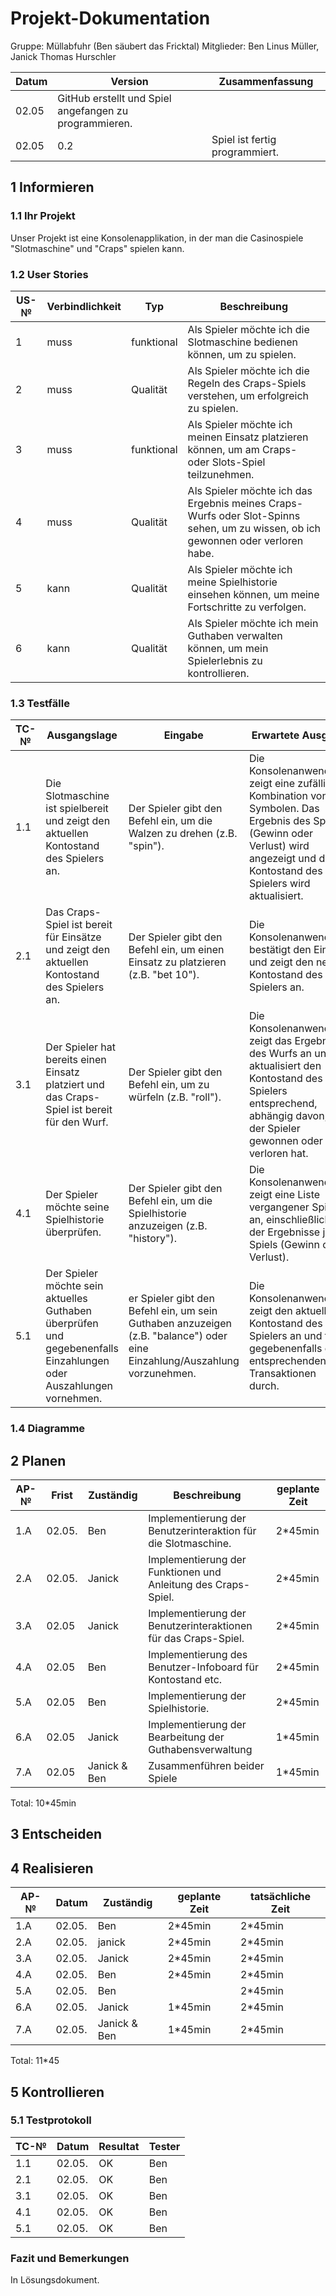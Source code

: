 # Projekt-Dokumentation


Gruppe: Müllabfuhr (Ben säubert das Fricktal)
Mitglieder: Ben Linus Müller, Janick Thomas Hurschler

| Datum | Version | Zusammenfassung                                              |
| ----- | ------- | ------------------------------------------------------------ |
|02.05|GitHub erstellt und Spiel angefangen zu programmieren.|
| 02.05 | 0.2 | Spiel ist fertig programmiert. |


## 1 Informieren

### 1.1 Ihr Projekt

Unser Projekt ist eine Konsolenapplikation, in der man die Casinospiele "Slotmaschine" und "Craps" spielen kann.

### 1.2 User Stories

| US-№ | Verbindlichkeit | Typ  | Beschreibung                       |
| ---- | --------------- | ---- | ---------------------------------- |
| 1 | muss | funktional | Als Spieler möchte ich die Slotmaschine bedienen können, um zu spielen. |
|2|muss|Qualität|Als Spieler möchte ich die Regeln des Craps-Spiels verstehen, um erfolgreich zu spielen.|
|3|muss|funktional|Als Spieler möchte ich meinen Einsatz platzieren können, um am Craps- oder Slots-Spiel teilzunehmen.|
|4|muss|Qualität|Als Spieler möchte ich das Ergebnis meines Craps-Wurfs oder Slot-Spinns sehen, um zu wissen, ob ich gewonnen oder verloren habe.|
|5|kann|Qualität|Als Spieler möchte ich meine Spielhistorie einsehen können, um meine Fortschritte zu verfolgen.|
|6|kann|Qualität|Als Spieler möchte ich mein Guthaben verwalten können, um mein Spielerlebnis zu kontrollieren.|



### 1.3 Testfälle

| TC-№ | Ausgangslage | Eingabe | Erwartete Ausgabe |
| ---- | ------------ | ------- | ----------------- |
|1.1|Die Slotmaschine ist spielbereit und zeigt den aktuellen Kontostand des Spielers an.|Der Spieler gibt den Befehl ein, um die Walzen zu drehen (z.B. "spin").|Die Konsolenanwendung zeigt eine zufällige Kombination von Symbolen. Das Ergebnis des Spiels (Gewinn oder Verlust) wird angezeigt und der Kontostand des Spielers wird aktualisiert.|
|2.1|Das Craps-Spiel ist bereit für Einsätze und zeigt den aktuellen Kontostand des Spielers an.|Der Spieler gibt den Befehl ein, um einen Einsatz zu platzieren (z.B. "bet 10").|Die Konsolenanwendung bestätigt den Einsatz und zeigt den neuen Kontostand des Spielers an.|
|3.1|Der Spieler hat bereits einen Einsatz platziert und das Craps-Spiel ist bereit für den Wurf.|Der Spieler gibt den Befehl ein, um zu würfeln (z.B. "roll").|Die Konsolenanwendung zeigt das Ergebnis des Wurfs an und aktualisiert den Kontostand des Spielers entsprechend, abhängig davon, ob der Spieler gewonnen oder verloren hat.|
|4.1|Der Spieler möchte seine Spielhistorie überprüfen.|Der Spieler gibt den Befehl ein, um die Spielhistorie anzuzeigen (z.B. "history").|Die Konsolenanwendung zeigt eine Liste vergangener Spiele an, einschließlich der Ergebnisse jedes Spiels (Gewinn oder Verlust).|
|5.1|Der Spieler möchte sein aktuelles Guthaben überprüfen und gegebenenfalls Einzahlungen oder Auszahlungen vornehmen.|er Spieler gibt den Befehl ein, um sein Guthaben anzuzeigen (z.B. "balance") oder eine Einzahlung/Auszahlung vorzunehmen.| Die Konsolenanwendung zeigt den aktuellen Kontostand des Spielers an und führt gegebenenfalls die entsprechenden Transaktionen durch.|




### 1.4 Diagramme


## 2 Planen

| AP-№ | Frist | Zuständig | Beschreibung | geplante Zeit |
| ---- | ----- | --------- | ------------ | ------------- |
| 1.A|02.05. | Ben| Implementierung der Benutzerinteraktion für die Slotmaschine.|2*45min |
|2.A|02.05.|Janick|Implementierung der Funktionen und Anleitung des Craps-Spiel.|2*45min|
|3.A|02.05|Janick|Implementierung der Benutzerinteraktionen für das Craps-Spiel.|2*45min|
|4.A|02.05|Ben|Implementierung des Benutzer-Infoboard für Kontostand etc.|2*45min|
|5.A|02.05|Ben|Implementierung der Spielhistorie.|2*45min|
|6.A|02.05|Janick|Implementierung der Bearbeitung der Guthabensverwaltung|1*45min|
|7.A|02.05|Janick & Ben|Zusammenführen beider Spiele |1*45min|
Total: 10*45min 

## 3 Entscheiden



## 4 Realisieren

| AP-№ |Datum     | Zuständig  | geplante Zeit | tatsächliche Zeit |
|------|------------|------------|---------------|-------------------|
| 1.A | 02.05. | Ben  |2*45min  | 2*45min|
|2.A  | 02.05. | janick  | 2*45min |2*45min  |
|3.A  | 02.05. | Janick | 2*45min | 2*45min |
|4.A  | 02.05. | Ben | 2*45min | 2*45min |
| 5.A | 02.05. |  Ben|  | 2*45min | 2*45min |
|  6.A| 02.05. | Janick | 1*45min | 2*45min |
| 7.A | 02.05. | Janick & Ben | 1*45min | 2*45min |
Total: 11*45




## 5 Kontrollieren

### 5.1 Testprotokoll

| TC-№ | Datum | Resultat | Tester |
| ---- | ----- | -------- | ------ |
|1.1  | 02.05. | OK | Ben  |
| 2.1 |02.05.  | OK | Ben   |
| 3.1 | 02.05. | OK |  Ben  |
| 4.1 | 02.05. | OK | Ben   |
| 5.1 | 02.05. | OK | Ben   |

### Fazit und Bemerkungen
In Lösungsdokument.

